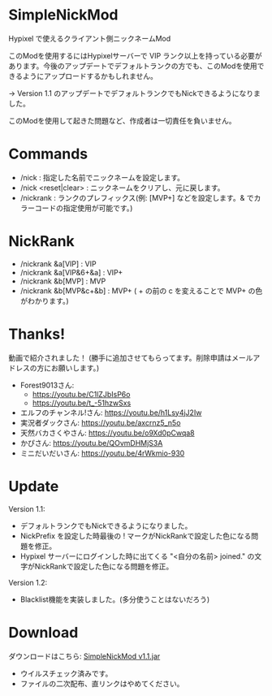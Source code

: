 # SimpleNickMod
Hypixel で使えるクライアント側ニックネームMod

このModを使用するにはHypixelサーバーで VIP ランク以上を持っている必要があります。今後のアップデートでデフォルトランクの方でも、このModを使用できるようにアップロードするかもしれません。

-> Version 1.1 のアップデートでデフォルトランクでもNickできるようになりました。

このModを使用して起きた問題など、作成者は一切責任を負いません。

# Commands
- /nick <name> : 指定した名前でニックネームを設定します。
- /nick <reset|clear> : ニックネームをクリアし、元に戻します。
- /nickrank <prefix> : ランクのプレフィックス(例: [MVP+] などを設定します。& でカラーコードの指定使用が可能です。)

# NickRank
- /nickrank &a[VIP] : VIP
- /nickrank &a[VIP&6+&a] : VIP+
- /nickrank &b[MVP] : MVP
- /nickrank &b[MVP&c+&b] : MVP+ ( + の前の c を変えることで MVP+ の色がわかります。)

# Thanks!
動画で紹介されました！ (勝手に追加させてもらってます。削除申請はメールアドレスの方にお願いします。)
- Forest9013さん: 
  - https://youtu.be/C1lZJbIsP6o
  - https://youtu.be/t_-51hzwSxs
- エルフのチャンネル!さん: https://youtu.be/h1Lsy4jJ2Iw
- 実況者ダックさん: https://youtu.be/axcrnz5_n5o
- 天然バカさくやさん: https://youtu.be/o9Xd0pCwqa8
- かぴさん: https://youtu.be/QOvmDHMjS3A
- ミニだいだいさん: https://youtu.be/4rWkmio-930

# Update
Version 1.1:
- デフォルトランクでもNickできるようになりました。
- NickPrefix を設定した時最後の ! マークがNickRankで設定した色になる問題を修正。
- Hypixel サーバーにログインした時に出てくる "<自分の名前> joined." の文字がNickRankで設定した色になる問題を修正。

Version 1.2:
- Blacklist機能を実装しました。(多分使うことはないだろう)

# Download

ダウンロードはこちら: <a href="https://goo.gl/iDpFUa">SimpleNickMod v1.1.jar<a/><br>
- ウイルスチェック済みです。
- ファイルの二次配布、直リンクはやめてください。
